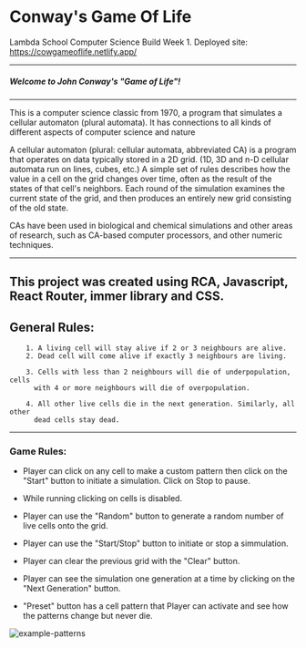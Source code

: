 # Conway's Game Of Life
Lambda School Computer Science Build Week 1.
Deployed site: https://cowgameoflife.netlify.app/

---
##### Welcome to John Conway's "Game of Life"! 
---
This is a computer science classic from 1970, a program that simulates a cellular automaton (plural automata).
It has connections to all kinds of different aspects of computer science and nature

A cellular automaton (plural: cellular automata, abbreviated CA) is a program that operates on data typically stored in a 2D grid. (1D, 3D and n-D cellular         automata run on lines, cubes, etc.)
A simple set of rules describes how the value in a cell on the grid changes over time, often as the result of the states of that cell's neighbors.
Each round of the simulation examines the current state of the grid, and then produces an entirely new grid consisting of the old state.

CAs have been used in biological and chemical simulations and other areas of research, such as CA-based computer processors, and other numeric techniques.

---
**This project was created using RCA, Javascript, React Router, immer library and CSS.**
---
## General Rules:


        1. A living cell will stay alive if 2 or 3 neighbours are alive.
        2. Dead cell will come alive if exactly 3 neighbours are living.

        3. Cells with less than 2 neighbours will die of underpopulation, cells
          with 4 or more neighbours will die of overpopulation.

        4. All other live cells die in the next generation. Similarly, all other
          dead cells stay dead.

---
### Game Rules:
* Player can click on any cell to make a custom pattern then click on the "Start" button to initiate a simulation. Click on Stop to pause.

* While running clicking on cells is disabled.
* Player can use the "Random" button to generate a random number of live cells onto the grid.
* Player can use the "Start/Stop" button to initiate or stop a simmulation.
* Player can clear the previous grid with the "Clear" button.     
* Player can see the simulation one generation at a time by clicking on the "Next Generation" button.        
* "Preset" button has a cell pattern that Player can activate and see how the patterns change but never die.

![example-patterns](https://media.giphy.com/media/4VVZTvTqzRR0BUwNIH/giphy.gif)
